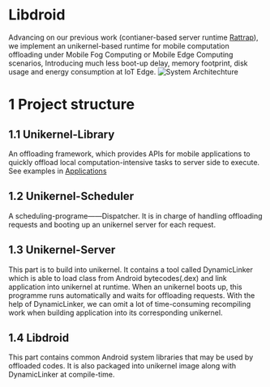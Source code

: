# Libdroid
Advancing on our previous work (contianer-based server runtime [Rattrap](https://github.com/CGCL-codes/Rattrap)), we implement an unikernel-based runtime for mobile computation offloading under Mobile Fog Computing or Mobile Edge Computing scenarios, Introducing much less boot-up delay, memory footprint, disk usage and energy consumption at IoT Edge.
![System Architechture](https://github.com/CGCL-codes/Libdroid/blob/master/figures/arch.png)

1 Project structure
=====

1.1 Unikernel-Library
-------
  An offloading framework, which provides APIs for mobile applications to quickly offload local computation-intensive tasks to server side to execute. See examples in [Applications](https://github.com/CGCL-codes/Libdroid/tree/master/Applications)
  
1.2 Unikernel-Scheduler
-------
  A scheduling-programe——Dispatcher. It is in charge of handling offloading requests and booting up an unikernel server for each request.
  
1.3 Unikernel-Server
-------
  This part is to build into unikernel. It contains a tool called DynamicLinker which is able to load class from Android bytecodes(.dex) and link application into unikernel at runtime. When an unikernel boots up, this programme runs automatically and waits for offloading requests. With the help of DynamicLinker, we can omit a lot of time-consuming recompiling work when building application into its corresponding unikernel.
  
1.4 Libdroid
-------
  This part contains common Android system libraries that may be used by offloaded codes. It is also packaged into unikernel image along with DynamicLinker at compile-time.
